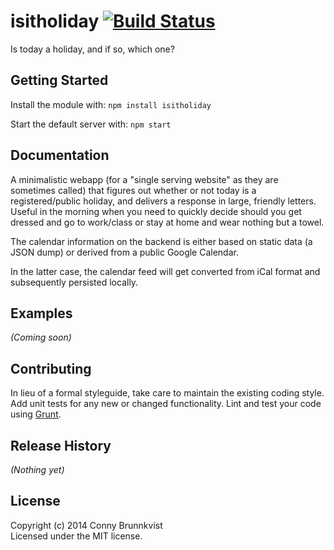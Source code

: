 # isitholiday [![Build Status](https://secure.travis-ci.org/cbrunnkvist/isitholiday.png?branch=master)](http://travis-ci.org/cbrunnkvist/isitholiday)

Is today a holiday, and if so, which one?

## Getting Started
Install the module with: `npm install isitholiday`

Start the default server with: `npm start`

## Documentation
A minimalistic webapp (for a "single serving website" as they are sometimes called) that figures out whether or not today is a registered/public holiday, and delivers a response in large, friendly letters. Useful in the morning when you need to quickly decide should you get dressed and go to work/class or stay at home and wear nothing but a towel.

The calendar information on the backend is either based on static data (a JSON dump) or derived from a public Google Calendar. 

In the latter case, the calendar feed will get converted from iCal format and subsequently persisted locally.

## Examples
_(Coming soon)_

## Contributing
In lieu of a formal styleguide, take care to maintain the existing coding style. Add unit tests for any new or changed functionality. Lint and test your code using [Grunt](http://gruntjs.com/).

## Release History
_(Nothing yet)_

## License
Copyright (c) 2014 Conny Brunnkvist  
Licensed under the MIT license.
